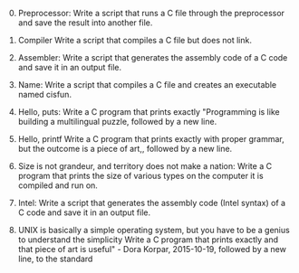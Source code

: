 0. Preprocessor:
Write a script that runs a C file through the preprocessor and save the result into another file.

1. Compiler
Write a script that compiles a C file but does not link.

2. Assembler:
Write a script that generates the assembly code of a C code and save it in an output file.

3. Name:
Write a script that compiles a C file and creates an executable named cisfun.

4. Hello, puts:
Write a C program that prints exactly "Programming is like building a multilingual puzzle, followed by a new line.

5. Hello, printf
Write a C program that prints exactly with proper grammar, but the outcome is a piece of art,, followed by a new line.

6. Size is not grandeur, and territory does not make a nation:
Write a C program that prints the size of various types on the computer it is compiled and run on.

7. Intel:
Write a script that generates the assembly code (Intel syntax) of a C code and save it in an output file.

8. UNIX is basically a simple operating system, but you have to be a genius to understand the simplicity
Write a C program that prints exactly and that piece of art is useful" - Dora Korpar, 2015-10-19, followed by a new line, to the standard

